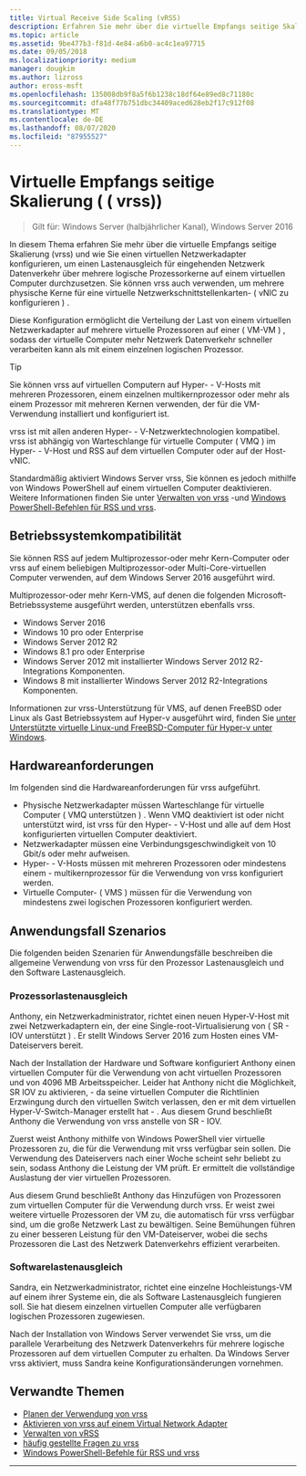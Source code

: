 ```yaml
---
title: Virtual Receive Side Scaling (vRSS)
description: Erfahren Sie mehr über die virtuelle Empfangs seitige Skalierung (vrss) in Windows Server und wie Sie einen virtuellen Netzwerkadapter konfigurieren, um einen Lastenausgleich für eingehenden Netzwerk Datenverkehr über mehrere logische Prozessorkerne auf einem virtuellen Computer durchzusetzen Sie können auch physische Kerne für eine virtuelle Netzwerkschnittstellenkarte (VNIC) des Hosts konfigurieren.
ms.topic: article
ms.assetid: 9be477b3-f81d-4e84-a6b0-ac4c1ea97715
ms.date: 09/05/2018
ms.localizationpriority: medium
manager: dougkim
ms.author: lizross
author: eross-msft
ms.openlocfilehash: 135008db9f8a5f6b1238c18df64e89ed8c71180c
ms.sourcegitcommit: dfa48f77b751dbc34409aced628eb2f17c912f08
ms.translationtype: MT
ms.contentlocale: de-DE
ms.lasthandoff: 08/07/2020
ms.locfileid: "87955527"
---
```

# <a name="virtual-receive-side-scaling-vrss"></a>Virtuelle Empfangs seitige Skalierung ( \( vrss)\)

>Gilt für: Windows Server (halbjährlicher Kanal), Windows Server 2016

In diesem Thema erfahren Sie mehr über die virtuelle Empfangs seitige Skalierung (vrss) und wie Sie einen virtuellen Netzwerkadapter konfigurieren, um einen Lastenausgleich für eingehenden Netzwerk Datenverkehr über mehrere logische Prozessorkerne auf einem virtuellen Computer durchzusetzen. Sie können vrss auch verwenden, um mehrere physische Kerne für eine virtuelle Netzwerkschnittstellenkarten- \( vNIC zu konfigurieren \) .

Diese Konfiguration ermöglicht die Verteilung der Last von einem virtuellen Netzwerkadapter auf mehrere virtuelle Prozessoren auf einer \( VM-VM \) , sodass der virtuelle Computer mehr Netzwerk Datenverkehr schneller verarbeiten kann als mit einem einzelnen logischen Prozessor.

>[!TIP]
>Sie können vrss auf virtuellen Computern auf Hyper- \- V-Hosts mit mehreren Prozessoren, einem einzelnen multikernprozessor oder mehr als einem Prozessor mit mehreren Kernen verwenden, der für die VM-Verwendung installiert und konfiguriert ist.

vrss ist mit allen anderen Hyper- \- V-Netzwerktechnologien kompatibel. vrss ist abhängig von Warteschlange für virtuelle Computer \( VMQ \) im Hyper- \- V-Host und RSS auf dem virtuellen Computer oder auf der Host-vNIC.

Standardmäßig aktiviert Windows Server vrss, Sie können es jedoch mithilfe von Windows PowerShell auf einem virtuellen Computer deaktivieren. Weitere Informationen finden Sie unter [Verwalten von vrss](vrss-manage.md) -und [Windows PowerShell-Befehlen für RSS und vrss](vrss-wps.md).



## <a name="operating-system-compatibility"></a>Betriebssystemkompatibilität

Sie können RSS auf jedem Multiprozessor-oder mehr Kern-Computer oder vrss auf einem beliebigen Multiprozessor-oder Multi-Core-virtuellen Computer verwenden, auf dem Windows Server 2016 ausgeführt wird.

Multiprozessor-oder mehr Kern-VMS, auf denen die folgenden Microsoft-Betriebssysteme ausgeführt werden, unterstützen ebenfalls vrss.

- Windows Server 2016
- Windows 10 pro oder Enterprise
- Windows Server 2012 R2
- Windows 8.1 pro oder Enterprise
- Windows Server 2012 mit installierter Windows Server 2012 R2-Integrations Komponenten.
- Windows 8 mit installierter Windows Server 2012 R2-Integrations Komponenten.

Informationen zur vrss-Unterstützung für VMS, auf denen FreeBSD oder Linux als Gast Betriebssystem auf Hyper-v ausgeführt wird, finden Sie [unter Unterstützte virtuelle Linux-und FreeBSD-Computer für Hyper-v unter Windows](https://docs.microsoft.com/windows-server/virtualization/hyper-v/Supported-Linux-and-FreeBSD-virtual-machines-for-Hyper-V-on-Windows).

## <a name="hardware-requirements"></a>Hardwareanforderungen

Im folgenden sind die Hardwareanforderungen für vrss aufgeführt.

- Physische Netzwerkadapter müssen Warteschlange für virtuelle Computer \( VMQ unterstützen \) . Wenn VMQ deaktiviert ist oder nicht unterstützt wird, ist vrss für den Hyper- \- V-Host und alle auf dem Host konfigurierten virtuellen Computer deaktiviert.
- Netzwerkadapter müssen eine Verbindungsgeschwindigkeit von 10 Gbit/s oder mehr aufweisen.
- Hyper- \- V-Hosts müssen mit mehreren Prozessoren oder mindestens einem \- multikernprozessor für die Verwendung von vrss konfiguriert werden.
- Virtuelle Computer- \( VMS \) müssen für die Verwendung von mindestens zwei logischen Prozessoren konfiguriert werden.


## <a name="use-case-scenarios"></a>Anwendungsfall Szenarios

Die folgenden beiden Szenarien für Anwendungsfälle beschreiben die allgemeine Verwendung von vrss für den Prozessor Lastenausgleich und den Software Lastenausgleich.

### <a name="processor-load-balancing"></a>Prozessorlastenausgleich

Anthony, ein Netzwerkadministrator, richtet einen neuen Hyper-V-Host mit zwei Netzwerkadaptern ein, der eine Single-root-Virtualisierung von \( SR \- IOV unterstützt \) . Er stellt Windows Server 2016 zum Hosten eines VM-Dateiservers bereit.

Nach der Installation der Hardware und Software konfiguriert Anthony einen virtuellen Computer für die Verwendung von acht virtuellen Prozessoren und von 4096 MB Arbeitsspeicher. Leider hat Anthony nicht die Möglichkeit, SR IOV zu aktivieren, \- da seine virtuellen Computer die Richtlinien Erzwingung durch den virtuellen Switch verlassen, den er mit dem virtuellen Hyper-V-Switch-Manager erstellt hat \- . Aus diesem Grund beschließt Anthony die Verwendung von vrss anstelle von SR \- IOV.

Zuerst weist Anthony mithilfe von Windows PowerShell vier virtuelle Prozessoren zu, die für die Verwendung mit vrss verfügbar sein sollen. Die Verwendung des Dateiservers nach einer Woche scheint sehr beliebt zu sein, sodass Anthony die Leistung der VM prüft.  Er ermittelt die vollständige Auslastung der vier virtuellen Prozessoren.

Aus diesem Grund beschließt Anthony das Hinzufügen von Prozessoren zum virtuellen Computer für die Verwendung durch vrss.  Er weist zwei weitere virtuelle Prozessoren der VM zu, die automatisch für vrss verfügbar sind, um die große Netzwerk Last zu bewältigen. Seine Bemühungen führen zu einer besseren Leistung für den VM-Dateiserver, wobei die sechs Prozessoren die Last des Netzwerk Datenverkehrs effizient verarbeiten.


### <a name="software-load-balancing"></a>Softwarelastenausgleich

Sandra, ein Netzwerkadministrator, richtet eine einzelne Hochleistungs-VM auf einem ihrer Systeme ein, die als Software Lastenausgleich fungieren soll. Sie hat diesem einzelnen virtuellen Computer alle verfügbaren logischen Prozessoren zugewiesen.

Nach der Installation von Windows Server verwendet Sie vrss, um die parallele Verarbeitung des Netzwerk Datenverkehrs für mehrere logische Prozessoren auf dem virtuellen Computer zu erhalten. Da Windows Server vrss aktiviert, muss Sandra keine Konfigurationsänderungen vornehmen.


## <a name="related-topics"></a>Verwandte Themen

- [Planen der Verwendung von vrss](vrss-plan.md)
- [Aktivieren von vrss auf einem Virtual Network Adapter](vrss-enable.md)
- [Verwalten von vRSS](vrss-manage.md)
- [häufig gestellte Fragen zu vrss](vrss-faq.md)
- [Windows PowerShell-Befehle für RSS und vrss](vrss-wps.md)

---
